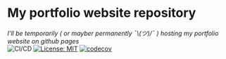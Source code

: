 # My portfolio website repository
*I'll be temporarily (  or mayber permanently  ¯\\_(ツ)_/¯  ) hosting my portfolio website on github pages*   
![CI/CD](https://github.com/dkadillak/dkadillak.github.io/workflows/CI/CD/badge.svg) [![License: MIT](https://img.shields.io/badge/License-MIT-yellow.svg)](https://opensource.org/licenses/MIT) [![codecov](https://codecov.io/gh/dkadillak/dkadillak.github.io/branch/master/graph/badge.svg)](https://codecov.io/gh/dkadillak/dkadillak.github.io)


